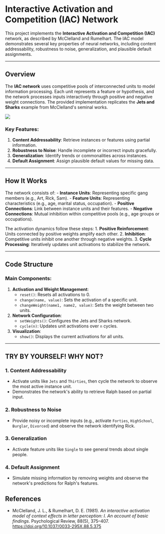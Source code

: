 # Interactive Activation and Competition (IAC) Network

This project implements the **Interactive Activation and Competition (IAC)** network, as described by McClelland and Rumelhart. The IAC model demonstrates several key properties of neural networks, including content addressability, robustness to noise, generalization, and plausible default assignments.

------------------------------------------------------------------------

## Overview

The **IAC network** uses competitive pools of interconnected units to model information processing. Each unit represents a feature or hypothesis, and the network processes inputs interactively through positive and negative weight connections. The provided implementation replicates the **Jets and Sharks** example from McClelland's seminal works.

![](/pic/IAC_net_JS.png)

### Key Features:

1.  **Content Addressability**: Retrieve instances or features using partial information.
2.  **Robustness to Noise**: Handle incomplete or incorrect inputs gracefully.
3.  **Generalization**: Identify trends or commonalities across instances.
4.  **Default Assignment**: Assign plausible default values for missing data.

------------------------------------------------------------------------

## How It Works

The network consists of: - **Instance Units**: Representing specific gang members (e.g., Art, Rick, Sam). - **Feature Units**: Representing characteristics (e.g., age, marital status, occupation). - **Positive Connections**: Link between instance units and their features. - **Negative Connections**: Mutual inhibition within competitive pools (e.g., age groups or occupations).

The activation dynamics follow these steps: 1. **Positive Reinforcement**: Units connected by positive weights amplify each other. 2. **Inhibition**: Competitive units inhibit one another through negative weights. 3. **Cycle Processing**: Iteratively updates unit activations to stabilize the network.

------------------------------------------------------------------------

## Code Structure

### Main Components:

1.  **Activation and Weight Management**:
    -   `reset()`: Resets all activations to 0.
    -   `change(name, value)`: Sets the activation of a specific unit.
    -   `changeWeight(name1, name2, value)`: Sets the weight between two units.
2.  **Network Configuration**:
    -   `setWeights()`: Configures the Jets and Sharks network.
    -   `cycle(n)`: Updates unit activations over `n` cycles.
3.  **Visualization**:
    -   `show()`: Displays the current activations for all units.

------------------------------------------------------------------------

## TRY BY YOURSELF! WHY NOT?

### 1. **Content Addressability**

-   Activate units like `Jets` and `Thirties`, then cycle the network to observe the most active instance unit.
-   Demonstrates the network's ability to retrieve Ralph based on partial input.

### 2. **Robustness to Noise**

-   Provide noisy or incomplete inputs (e.g., activate `Forties`, `HighSchool`, `Burglar`, `Divorced`) and observe the network identifying Rick.

### 3. **Generalization**

-   Activate feature units like `Single` to see general trends about single people.

### 4. **Default Assignment**

-   Simulate missing information by removing weights and observe the network's predictions for Ralph's features.

## References

-   McClelland, J. L., & Rumelhart, D. E. (1981). *An interactive activation model of context effects in letter perception: I. An account of basic findings*. Psychological Review, 88(5), 375–407. <https://doi.org/10.1037/0033-295X.88.5.375>

